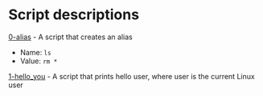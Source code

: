 # Script descriptions
[0-alias](https://github.com/chelseyqc/holbertonschool-shell/tree/master/init_files_variables_and_expansions/0-alias) - A script that creates an alias
- Name: `ls`
- Value: `rm *`


[1-hello_you](https://github.com/chelseyqc/holbertonschool-shell/blob/master/init_files_variables_and_expansions/1-hello_you) - A script that prints hello user, where user is the current Linux user
